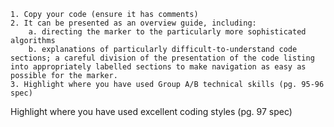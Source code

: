 	1. Copy your code (ensure it has comments)
	2. It can be presented as an overview guide, including:
		a. directing the marker to the particularly more sophisticated algorithms
		b. explanations of particularly difficult-to-understand code sections; a careful division of the presentation of the code listing into appropriately labelled sections to make navigation as easy as possible for the marker.
	3. Highlight where you have used Group A/B technical skills (pg. 95-96 spec)
  Highlight where you have used excellent coding styles (pg. 97 spec)
